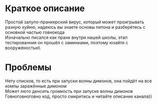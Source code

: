 # Краткое описание
Простой залупо-пранкерский вирус, который может проигрывать разную хуйню, надеюсь вы знаете основы питона и разберётесь с основной частью говнокода\
Изначально писался как пранк внутри нашей школы, этап тестированния он прошёл с заминками, поэтому юзайте с вооружёностью\

# Проблемы
Нету списков, то есть при запуски волны димонов, она пойдёт на все компы заражённые димоном\
Может люто денсить громкость при запуске волны димонов\
Говноговноговно код, просто смиритись и читайте описание канала))
